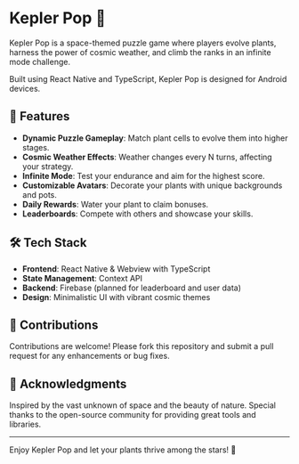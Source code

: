 # Kepler Pop 🌌

Kepler Pop is a space-themed puzzle game where players evolve plants, harness the power of cosmic weather, and climb the ranks in an infinite mode challenge.

Built using React Native and TypeScript, Kepler Pop is designed for Android devices.

## 🚀 Features

- **Dynamic Puzzle Gameplay**: Match plant cells to evolve them into higher stages.
- **Cosmic Weather Effects**: Weather changes every N turns, affecting your strategy.
- **Infinite Mode**: Test your endurance and aim for the highest score.
- **Customizable Avatars**: Decorate your plants with unique backgrounds and pots.
- **Daily Rewards**: Water your plant to claim bonuses.
- **Leaderboards**: Compete with others and showcase your skills.

## 🛠️ Tech Stack

- **Frontend**: React Native & Webview with TypeScript
- **State Management**: Context API
- **Backend**: Firebase (planned for leaderboard and user data)
- **Design**: Minimalistic UI with vibrant cosmic themes

## 🤝 Contributions

Contributions are welcome! Please fork this repository and submit a pull request for any enhancements or bug fixes.

## 🌟 Acknowledgments

Inspired by the vast unknown of space and the beauty of nature.
Special thanks to the open-source community for providing great tools and libraries.

---

Enjoy Kepler Pop and let your plants thrive among the stars! 🌌
